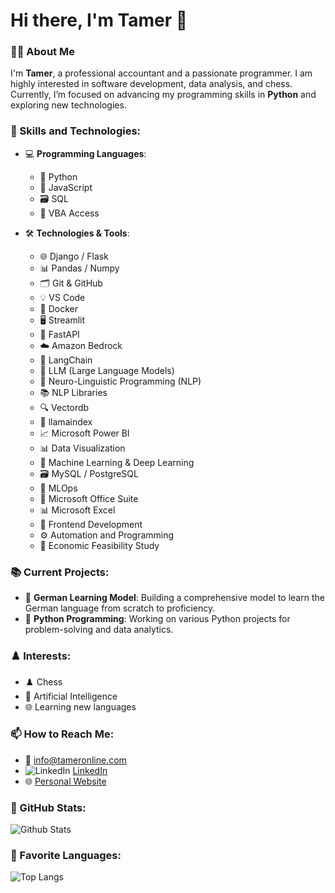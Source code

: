 # Hi there, I'm Tamer 👋

### 👨‍💻 About Me
I'm **Tamer**, a professional accountant and a passionate programmer. I am highly interested in software development, data analysis, and chess. Currently, I’m focused on advancing my programming skills in **Python** and exploring new technologies.

### 💼 Skills and Technologies:
- 💻 **Programming Languages**: 
  - 🐍 Python
  - 📜 JavaScript
  - 🗃️ SQL
  - 🔄 VBA Access

- 🛠️ **Technologies & Tools**:
  - 🌐 Django / Flask
  - 📊 Pandas / Numpy
  - 🗂️ Git & GitHub
  - 💡 VS Code
  - 🐳 Docker
  - 🖥️ Streamlit
  - 🚀 FastAPI
  - ☁️ Amazon Bedrock
  - 🔗 LangChain
  - 🧠 LLM (Large Language Models)
  - 💬 Neuro-Linguistic Programming (NLP)
  - 📚 NLP Libraries
  - 🔍 Vectordb
  - 📇 llamaindex
  - 📈 Microsoft Power BI
  - 📊 Data Visualization
  - 🤖 Machine Learning & Deep Learning
  - 🗃️ MySQL / PostgreSQL
  - 🔧 MLOps
  - 💼 Microsoft Office Suite
  - 📊 Microsoft Excel
  - 🎨 Frontend Development
  - ⚙️ Automation and Programming
  - 💼 Economic Feasibility Study

### 📚 Current Projects:
- 🔭 **German Learning Model**: Building a comprehensive model to learn the German language from scratch to proficiency.
- 🤖 **Python Programming**: Working on various Python projects for problem-solving and data analytics.

### ♟️ Interests:
- ♟️ Chess
- 🤖 Artificial Intelligence
- 🌐 Learning new languages

### 📫 How to Reach Me:
- 📧 [info@tameronline.com](mailto:info@tameronline.com)
- ![LinkedIn](https://cdn-icons-png.flaticon.com/512/174/174857.png) [LinkedIn](https://www.linkedin.com/in/tameronline)
- 🌐 [Personal Website](https://www.mystrotamer.com)

### 🌟 GitHub Stats:
![Github Stats](https://github-readme-stats.vercel.app/api?username=TamerOnLine&show_icons=true&theme=radical)

### 🚀 Favorite Languages:
![Top Langs](https://github-readme-stats.vercel.app/api/top-langs/?username=TamerOnLine&layout=compact&theme=radical)
